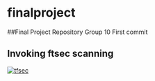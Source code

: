 # finalproject
##Final Project Repository Group 10
First commit
## Invoking ftsec scanning


[![tfsec](https://github.com/adriantrucios/finalproject/actions/workflows/tfsec.yml/badge.svg)](https://github.com/adriantrucios/finalproject/actions/workflows/tfsec.yml)

